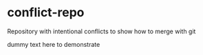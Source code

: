 # conflict-repo
Repository with intentional conflicts to show how to merge with git

dummy text here to demonstrate
